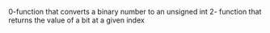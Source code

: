 0-function that converts a binary number to an unsigned int
2- function that returns the value of a bit at a given index